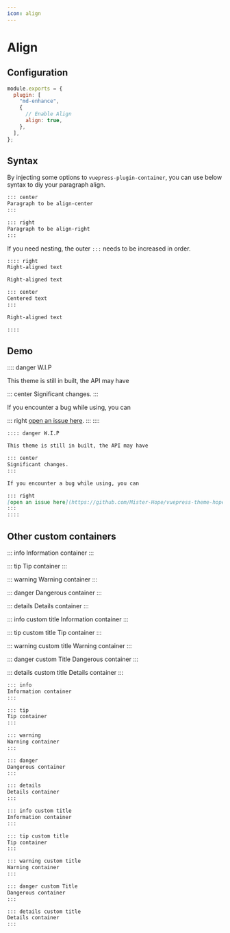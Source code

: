 ```yaml
---
icon: align
---
```


# Align

## Configuration

```js {6}
module.exports = {
  plugin: [
    "md-enhance",
    {
      // Enable Align
      align: true,
    },
  ],
};
```

## Syntax

By injecting some options to `vuepress-plugin-container`, you can use below syntax to diy your paragraph align.

```md
::: center
Paragraph to be align-center
:::

::: right
Paragraph to be align-right
:::
```

If you need nesting, the outer `:::` needs to be increased in order.

```md
:::: right
Right-aligned text

Right-aligned text

::: center
Centered text
:::

Right-aligned text

::::
```

## Demo

:::: danger W.I.P

This theme is still in built, the API may have

::: center
Significant changes.
:::

If you encounter a bug while using, you can

::: right
[open an issue here](https://github.com/Mister-Hope/vuepress-theme-hope/issues).
:::
::::

```md
:::: danger W.I.P

This theme is still in built, the API may have

::: center
Significant changes.
:::

If you encounter a bug while using, you can

::: right
[open an issue here](https://github.com/Mister-Hope/vuepress-theme-hope/issues).
:::
::::
```

## Other custom containers

::: info
Information container
:::

::: tip
Tip container
:::

::: warning
Warning container
:::

::: danger
Dangerous container
:::

::: details
Details container
:::

::: info custom title
Information container
:::

::: tip custom title
Tip container
:::

::: warning custom title
Warning container
:::

::: danger custom Title
Dangerous container
:::

::: details custom title
Details container
:::

```md
::: info
Information container
:::

::: tip
Tip container
:::

::: warning
Warning container
:::

::: danger
Dangerous container
:::

::: details
Details container
:::

::: info custom title
Information container
:::

::: tip custom title
Tip container
:::

::: warning custom title
Warning container
:::

::: danger custom Title
Dangerous container
:::

::: details custom title
Details container
:::
```
